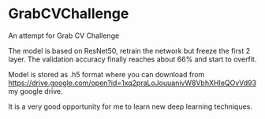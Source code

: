 # GrabCVChallenge
An attempt for Grab CV Challenge

The model is based on ResNet50, retrain the network but freeze the first 2 layer.
The validation accuracy finally reaches about 66% and start to overfit.

Model is stored as .h5 format where you can download from https://drive.google.com/open?id=1xq2praLoJouuanivW8VbhXHIeQOvVd93 my google drive.

It is a very good opportunity for me to learn new deep learning techniques.
